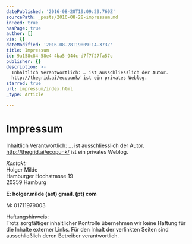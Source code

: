 ```yaml
---
datePublished: '2016-08-28T19:09:29.760Z'
sourcePath: _posts/2016-08-28-impressum.md
inFeed: true
hasPage: true
author: []
via: {}
dateModified: '2016-08-28T19:09:14.373Z'
title: Impressum
id: 9a158c84-58e4-4ba5-944c-d7f7f27fa57c
publisher: {}
description: >-
  Inhaltlich Verantwortlich: … ist ausschliesslich der Autor. 
  http://thegrid.ai/ecopunk/ ist ein privates Weblog.
starred: true
url: impressum/index.html
_type: Article

---
```

# Impressum

Inhaltlich Verantwortlich: ... ist ausschliesslich der Autor.   
http://thegrid.ai/ecopunk/ ist ein privates Weblog.

_Kontakt:_  
Holger Milde  
Hamburger Hochstrasse 19  
20359 Hamburg

**E: holger.milde (aet) gmail. (pt) com**

M: 01711979003

Haftungshinweis:  
Trotz sorgfältiger inhaltlicher Kontrolle übernehmen wir keine Haftung für die Inhalte externer Links. Für den Inhalt der verlinkten Seiten sind ausschließlich deren Betreiber verantwortlich.